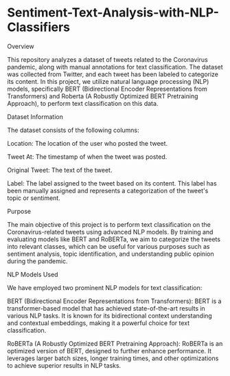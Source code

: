 # Sentiment-Text-Analysis-with-NLP-Classifiers

Overview

This repository analyzes a dataset of tweets related to the Coronavirus pandemic, along with manual annotations for text classification. The dataset was collected from Twitter, and each tweet has been labeled to categorize its content. In this project, we utilize natural language processing (NLP) models, specifically BERT (Bidirectional Encoder Representations from Transformers) and Roberta (A Robustly Optimized BERT Pretraining Approach), to perform text classification on this data.

Dataset Information

The dataset consists of the following columns:

Location: The location of the user who posted the tweet.

Tweet At: The timestamp of when the tweet was posted.

Original Tweet: The text of the tweet.

Label: The label assigned to the tweet based on its content. This label has been manually assigned and represents a categorization of the tweet's topic or sentiment.

Purpose

The main objective of this project is to perform text classification on the Coronavirus-related tweets using advanced NLP models. By training and evaluating models like BERT and RoBERTa, we aim to categorize the tweets into relevant classes, which can be useful for various purposes such as sentiment analysis, topic identification, and understanding public opinion during the pandemic.

NLP Models Used

We have employed two prominent NLP models for text classification:

BERT (Bidirectional Encoder Representations from Transformers): BERT is a transformer-based model that has achieved state-of-the-art results in various NLP tasks. It is known for its bidirectional context understanding and contextual embeddings, making it a powerful choice for text classification.

RoBERTa (A Robustly Optimized BERT Pretraining Approach): RoBERTa is an optimized version of BERT, designed to further enhance performance. It leverages larger batch sizes, longer training times, and other optimizations to achieve superior results in NLP tasks.
